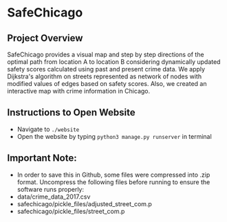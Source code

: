 SafeChicago
===========

## Project Overview
SafeChicago provides a visual map and step by step directions of the optimal path from location A to location B considering dynamically updated safety scores calculated using past and present crime data. We apply Dijkstra's algorithm on streets represented as network of nodes with modified values of edges based on safety scores. Also, we created an interactive map with crime information in Chicago.

## Instructions to Open Website
- Navigate to `./website`
- Open the website by typing `python3 manage.py runserver` in terminal

## Important Note:
- In order to save this in Github, some files were compressed into .zip format. Uncompress the following files before running to ensure the software runs properly:
- data/crime_data_2017.csv
- safechicago/pickle_files/adjusted_street_com.p
- safechicago/pickle_files/street_com.p

